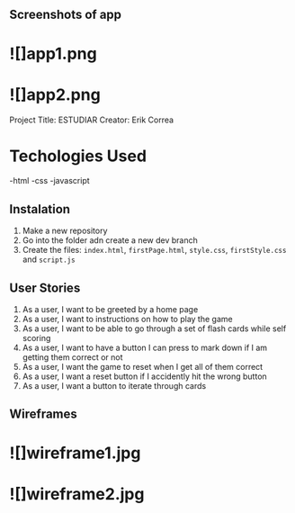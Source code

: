 ## Screenshots of app
# ![]app1.png
# ![]app2.png


Project Title: ESTUDIAR
Creator: Erik Correa

# Techologies Used
-html
-css
-javascript

## Instalation
1. Make a new repository
2. Go into the folder adn create a new dev branch
3. Create the files: `index.html`, `firstPage.html`, `style.css`, `firstStyle.css` and `script.js`

## User Stories

1. As a user, I want to be greeted by a home page
2. As a user, I want to instructions on how to play the game
3. As a user, I want to be able to go through a set of flash cards while self scoring
4. As a user, I want to have a button I can press to mark down if I am getting them correct or not
5. As a user, I want the game to reset when I get all of them correct
6. As a user, I want a reset button if I accidently hit the wrong button
7. As a user, I want a button to iterate through cards


## Wireframes
# ![]wireframe1.jpg
# ![]wireframe2.jpg